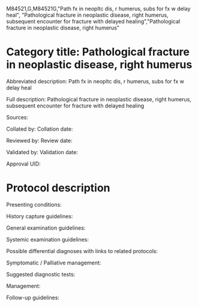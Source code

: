 M84521,G,M84521G,"Path fx in neopltc dis, r humerus, subs for fx w delay heal", "Pathological fracture in neoplastic disease, right humerus, subsequent encounter for fracture with delayed healing","Pathological fracture in neoplastic disease, right humerus"
# Category title: Pathological fracture in neoplastic disease, right humerus

Abbreviated description: Path fx in neopltc dis, r humerus, subs for fx w delay heal

Full description: Pathological fracture in neoplastic disease, right humerus, subsequent encounter for fracture with delayed healing

Sources:

Collated by:
Collation date:

Reviewed by:
Review date:

Validated by:
Validation date:

Approval UID:

# Protocol description

Presenting conditions:

History capture guidelines:

General examination guidelines:

Systemic examination guidelines:

Possible differential diagnoses with links to related protocols:

Symptomatic / Palliative management:

Suggested diagnostic tests:

Management:

Follow-up guidelines:

